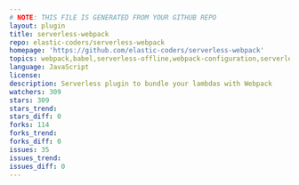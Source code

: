 ```yaml
---
# NOTE: THIS FILE IS GENERATED FROM YOUR GITHUB REPO
layout: plugin
title: serverless-webpack
repo: elastic-coders/serverless-webpack
homepage: 'https://github.com/elastic-coders/serverless-webpack'
topics: webpack,babel,serverless-offline,webpack-configuration,serverless-plugin,webpack2,webpack3
language: JavaScript
license: 
description: Serverless plugin to bundle your lambdas with Webpack
watchers: 309
stars: 309
stars_trend: 
stars_diff: 0
forks: 114
forks_trend: 
forks_diff: 0
issues: 35
issues_trend: 
issues_diff: 0
---
```

